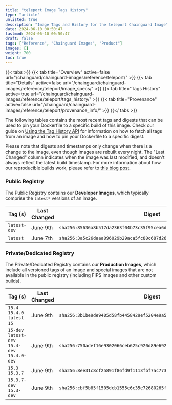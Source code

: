 ```yaml
---
title: "teleport Image Tags History"
type: "article"
unlisted: true
description: "Image Tags and History for the teleport Chainguard Image"
date: 2024-06-10 00:50:47
lastmod: 2024-06-10 00:50:47
draft: false
tags: ["Reference", "Chainguard Images", "Product"]
images: []
weight: 700
toc: true
---
```


{{< tabs >}}
{{< tab title="Overview" active=false url="/chainguard/chainguard-images/reference/teleport/" >}}
{{< tab title="Details" active=false url="/chainguard/chainguard-images/reference/teleport/image_specs/" >}}
{{< tab title="Tags History" active=true url="/chainguard/chainguard-images/reference/teleport/tags_history/" >}}
{{< tab title="Provenance" active=false url="/chainguard/chainguard-images/reference/teleport/provenance_info/" >}}
{{</ tabs >}}

The following tables contains the most recent tags and digests that can be used to pin your Dockerfile to a specific build of this image. Check our guide on [Using the Tag History API](/chainguard/chainguard-images/using-the-tag-history-api/) for information on how to fetch all tags from an image and how to pin your Dockerfile to a specific digest.

Please note that digests and timestamps only change when there is a change to the image, even though images are rebuilt every night. The "Last Changed" column indicates when the image was last modified, and doesn't always reflect the latest build timestamp. For more information about how our reproducible builds work, please refer to [this blog post](https://www.chainguard.dev/unchained/reproducing-chainguards-reproducible-image-builds).

### Public Registry
The Public Registry contains our **Developer Images**, which typically comprise the `latest*` versions of an image.

| Tag (s)       | Last Changed | Digest                                                                    |
|---------------|--------------|---------------------------------------------------------------------------|
|  `latest-dev` | June 9th     | `sha256:85636a8b517da2363f04b73c35f95cea6dbd6da55cd81e5422b5006ac0bc6159` |
|  `latest`     | June 7th     | `sha256:3a5c26daaa096029b29aca5fc80c687d26e9bce6429b067c8629f64a3076afcf` |


### Private/Dedicated Registry
The Private/Dedicated Registry contains our **Production Images**, which include all versioned tags of an image and special images that are not available in the public registry (including FIPS images and other custom builds).

| Tag (s)                                        | Last Changed | Digest                                                                    |
|------------------------------------------------|--------------|---------------------------------------------------------------------------|
|  `15.4` `15.4.0` `latest` `15`                 | June 9th     | `sha256:3b1be9de9405d58fb4458429ef5204e9a59259658f9b2d24de917a0599c46ced` |
|  `15-dev` `latest-dev` `15.4-dev` `15.4.0-dev` | June 9th     | `sha256:750adef16e9302066ceb625c920d89e692032770a0c84684ddf31f27a10d85b1` |
|  `15.3` `15.3.7`                               | June 9th     | `sha256:8ee31c8cf25891f86fd9f1113fbf7ac77364e4f25743352ab247c48bbbc0b594` |
|  `15.3.7-dev` `15.3-dev`                       | June 9th     | `sha256:cbf5b85f1505dcb1555c6c35e72680265f19c71d4abfa671f4e2def53c70ea7d` |

